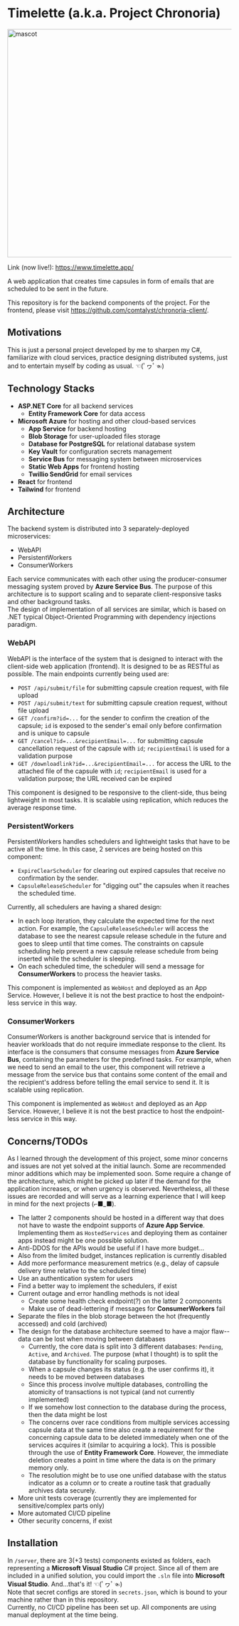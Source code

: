 # Timelette (a.k.a. Project Chronoria)

<img src="https://user-images.githubusercontent.com/16837889/163303085-45215b04-ebd9-4e4d-8d3a-c83d2bdbaa34.png" width="512" height="512" alt="mascot">
  
Link (now live!): https://www.timelette.app/   

A web application that creates time capsules in form of emails that are scheduled to be sent in the future.  

This repository is for the backend components of the project. For the frontend, please visit https://github.com/comtalyst/chronoria-client/.

## Motivations  
This is just a personal project developed by me to sharpen my C#, familiarize with cloud services, practice designing distributed systems, just and to entertain myself by coding as usual. ☜(ﾟヮﾟ☜)


## Technology Stacks
- **ASP.NET Core** for all backend services
  - **Entity Framework Core** for data access
- **Microsoft Azure** for hosting and other cloud-based services
  - **App Service** for backend hosting
  - **Blob Storage** for user-uploaded files storage
  - **Database for PostgreSQL** for relational database system
  - **Key Vault** for configuration secrets management
  - **Service Bus** for messaging system between microservices
  - **Static Web Apps** for frontend hosting
  - **Twillio SendGrid** for email services
- **React** for frontend
- **Tailwind** for frontend

## Architecture
The backend system is distributed into 3 separately-deployed microservices:
- WebAPI
- PersistentWorkers
- ConsumerWorkers  

Each service communicates with each other using the producer-consumer messaging system proved by **Azure Service Bus**. The purpose of this architecture is to support scaling and to separate client-responsive tasks and other background tasks.  
The design of implementation of all services are similar, which is based on .NET typical Object-Oriented Programming with dependency injections paradigm.

### WebAPI  
WebAPI is the interface of the system that is designed to interact with the client-side web application (frontend). It is designed to be as RESTful as possible. The main endpoints currently being used are:  
- `POST /api/submit/file` for submitting capsule creation request, with file upload
- `POST /api/submit/text` for submitting capsule creation request, without file upload
- `GET /confirm?id=...` for the sender to confirm the creation of the capsule; `id` is exposed to the sender's email only before confirmation and is unique to capsule
- `GET /cancel?id=...&recipientEmail=...` for submitting capsule cancellation request of the capsule with `id`; `recipientEmail` is used for a validation purpose
- `GET /downloadlink?id=...&recipientEmail=...` for access the URL to the attached file of the capsule with `id`; `recipientEmail` is used for a validation purpose; the URL received can be expired

This component is designed to be responsive to the client-side, thus being lightweight in most tasks. It is scalable using replication, which reduces the average response time. 

### PersistentWorkers  
PersistentWorkers handles schedulers and lightweight tasks that have to be active all the time. In this case, 2 services are being hosted on this component:
- `ExpireClearScheduler` for clearing out expired capsules that receive no confirmation by the sender.
- `CapsuleReleaseScheduler` for "digging out" the capsules when it reaches the scheduled time.

Currently, all schedulers are having a shared design:
- In each loop iteration, they calculate the expected time for the next action. For example, the `CapsuleReleaseScheduler` will access the database to see the nearest capsule release schedule in the future and goes to sleep until that time comes. The constraints on capsule scheduling help prevent a new capsule release schedule from being inserted while the scheduler is sleeping.
- On each scheduled time, the scheduler will send a message for **ConsumerWorkers** to process the heavier tasks.  

This component is implemented as `WebHost` and deployed as an App Service. However, I believe it is not the best practice to host the endpoint-less service in this way.

### ConsumerWorkers  
ConsumerWorkers is another background service that is intended for heavier workloads that do not require immediate response to the client. Its interface is the consumers that consume messages from **Azure Service Bus**, containing the parameters for the predefined tasks. For example, when we need to send an email to the user, this component will retrieve a message from the service bus that contains some content of the email and the recipient's address before telling the email service to send it. It is scalable using replication.   

This component is implemented as `WebHost` and deployed as an App Service. However, I believe it is not the best practice to host the endpoint-less service in this way.

## Concerns/TODOs
As I learned through the development of this project, some minor concerns and issues are not yet solved at the initial launch. Some are recommended minor additions which may be implemented soon. Some require a change of the architecture, which might be picked up later if the demand for the application increases, or when urgency is observed. Nevertheless, all these issues are recorded and will serve as a learning experience that I will keep in mind for the next projects (⌐■_■).

- The latter 2 components should be hosted in a different way that does not have to waste the endpoint supports of **Azure App Service**. Implementing them as `HostedServices` and deploying them as container apps instead might be one possible solution.
- Anti-DDOS for the APIs would be useful if I have more budget...
- Also from the limited budget, instances replication is currently disabled
- Add more performance measurement metrics (e.g., delay of capsule delivery time relative to the scheduled time)
- Use an authentication system for users
- Find a better way to implement the schedulers, if exist
- Current outage and error handling methods is not ideal
  - Create some health check endpoint(?) on the latter 2 components
  - Make use of dead-lettering if messages for **ConsumerWorkers** fail
- Separate the files in the blob storage between the hot (frequently accessed) and cold (archived)
- The design for the database architecture seemed to have a major flaw--data can be lost when moving between databases
  - Currently, the core data is split into 3 different databases: `Pending`, `Active`, and `Archived`. The purpose (what I thought) is to split the database by functionality for scaling purposes.
  - When a capsule changes its status (e.g. the user confirms it), it needs to be moved between databases
  - Since this process involve multiple databases, controlling the atomicity of transactions is not typical (and not currently implemented)
  - If we somehow lost connection to the database during the process, then the data might be lost
  - The concerns over race conditions from multiple services accessing capsule data at the same time also create a requirement for the concerning capsule data to be deleted immediately when one of the services acquires it (similar to acquiring a lock). This is possible through the use of **Entity Framework Core**. However, the immediate deletion creates a point in time where the data is on the primary memory only.
  - The resolution might be to use one unified database with the status indicator as a column or to create a routine task that gradually archives data securely.
- More unit tests coverage (currently they are implemented for sensitive/complex parts only)
- More automated CI/CD pipeline
- Other security concerns, if exist

## Installation
In `/server`, there are 3(+3 tests) components existed as folders, each representing a **Microsoft Visual Studio** C# project. Since all of them are included in a unified solution, you could import the `.sln` file into **Microsoft Visual Studio**. And...that's it! ☜(ﾟヮﾟ☜)  
Note that secret configs are stored in `secrets.json`, which is bound to your machine rather than in this repository.  
Currently, no CI/CD pipeline has been set up. All components are using manual deployment at the time being.
